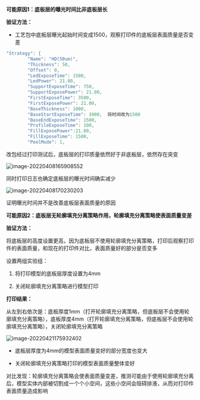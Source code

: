 **可能原因1：底板层的曝光时间比非底板层长**

**验证方法：**

- 工艺包中底板层曝光起始时间变成1500，观察打印件的底板层表面质量是否变差

```c++
"Strategy": {
        "Name": "HD(50um)",
        "Thickness": 50,
		"Offset": 0,
        "LedExposeTime": 1500,
        "LedPower": 21.00,
        "SupportExposeTime": 750,
        "SupportExposePower": 21.00,
        "FirstExposeTime": 3500,
        "FirstExposePower": 21.00,
        "BaseThickness": 1000,
        "BaseStartExposeTime": 3000,  将时间改为1500
        "BaseEndExposeTime": 1500,
        "ProfileExposeTime": 100,
        "FillExposePower":21.00,
        "FillExposeTime": 1500,
        "PeelMode": 1,
```

改包经过打印测试后，底板层的打印质量依然好于非底板层，依然存在突变

![image-20220408165908552](E:\文档\GitHub\Notiz\底板层表面质量较好原因排查及验证.assets\image-20220408165908552.png)

同时打印日志也确定底板层的曝光时间确实减少

![image-20220408170230203](E:\文档\GitHub\Notiz\底板层表面质量较好原因排查及验证.assets\image-20220408170230203.png)

证明曝光时间并不是改善底板层表面质量的原因



**可能原因2：底板层无轮廓填充分离策略作用，轮廓填充分离策略使表面质量变差**

**验证方法：**

将底板层的高度设置更高，因为底板层不使用轮廓填充分离策略，打印后观察打印件的表面质量，和现在的打印件对比，表面质量好的部分是否变多

设置两组实验组：

1. 将打印模型的底板层厚度设置为4mm

2. 关闭轮廓填充分离策略进行模型打印

**打印结果：**

从左到右依次是：底板厚度1mm（打开轮廓填充分离策略，但底板层不会使用轮廓填充分离策略），底板厚度4mm（打开轮廓填充分离策略，但底板层不会使用轮廓填充分离策略），关闭轮廓填充分离策略

![image-20220421175932402](E:\文档\GitHub\Notiz\底板层表面质量较好原因排查及验证.assets\image-20220421175932402.png)

- 底板层厚度为4mm的模型表面质量变好的部分宽度也变大

- 关闭轮廓填充分离策略打印的模型表面质量整体变好

对比发现：轮廓填充分离策略会使表面质量变差，推测可能由于使用轮廓填充分离后，模型实体内部被切割成一个个小空间，这些小空间会阻碍排液，从而对打印件表面质量造成影响


